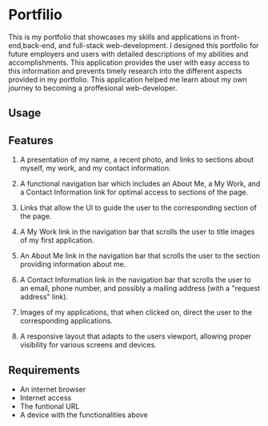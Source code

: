 # Portfilio

This is my portfolio that showcases my skills and applications in front-end,back-end, and full-stack web-development. I designed this portfolio for future employers and users with detailed descriptions of my abilities and accomplishments. This application provides the user with easy access to this information and prevents timely research into the different aspects provided in my portfolio. This application helped me learn about my own journey to becoming a proffesional web-developer.

## Usage


## Features

1. A presentation of my name, a recent photo, and links to sections about myself, my work, and my contact information.

2. A functional navigation bar which includes an About Me, a My Work, and a Contact Information link for optimal access to sections of the page.

3. Links that allow the UI to guide the user to the corresponding section of the page.

4. A My Work link in the navigation bar that scrolls the user to title images of my first application.

5. An About Me link in the navigation bar that scrolls the user to the section providing information about me.

6. A Contact Information link in the navigation bar that scrolls the user to an email, phone number, and possibly a mailing address (with a "request address" link).

7. Images of my applications, that when clicked on, direct the user to the corresponding applications.

8. A responsive layout that adapts to the users viewport, allowing proper visibility for various screens and devices.

## Requirements
  
  - An internet browser
  - Internet access
  - The funtional URL
  - A device with the functionalities above